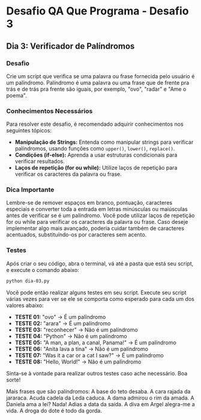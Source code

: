 # Desafio QA Que Programa - Desafio 3

## Dia 3: Verificador de Palíndromos

### Desafio
Crie um script que verifica se uma palavra ou frase fornecida pelo usuário é um palíndromo. Palíndromo é uma palavra ou uma frase que de frente pra trás e de trás pra frente são iguais, por exemplo, "ovo", "radar" e "Ame o poema".

### Conhecimentos Necessários
Para resolver este desafio, é recomendado adquirir conhecimentos nos seguintes tópicos:

- **Manipulação de Strings:** Entenda como manipular strings para verificar palíndromos, usando funções como `upper()`, `lower()`, `replace()`.
- **Condições (if-else):** Aprenda a usar estruturas condicionais para verificar resultados.
- **Laços de repetição (for ou while):** Utilize laços de repetição para verificar os caracteres da palavra ou frase.

### Dica Importante
Lembre-se de remover espaços em branco, pontuação, caracteres especiais e converter toda a entrada em letras minúsculas ou maiúsculas antes de verificar se é um palíndromo.
Você pode utilizar laços de repetição for ou while para verificar os caracteres da palavra ou frase.
Caso deseje implementar algo mais avançado, poderia cuidar também de caracteres acentuados, substituíndo-os por caracteres sem acento.

### Testes
Após criar o seu código, abra o terminal, vá até a pasta que está seu script, e execute o comando abaixo:

```bash
python dia-03.py
```

Você pode então realizar alguns testes em seu script. Execute seu script várias vezes para ver se ele se comporta como esperado para cada um dos valores abaixo:

- **TESTE 01:** "ovo" -> É um palíndromo
- **TESTE 02:** "arara" -> É um palíndromo
- **TESTE 03:** "reconhecer" -> Não é um palíndromo
- **TESTE 04:** "Python" -> Não é um palíndromo
- **TESTE 05:** "A man, a plan, a canal, Panama!" -> É um palíndromo
- **TESTE 06:** "Anita lava a tina" -> Não é um palíndromo
- **TESTE 07:** "Was it a car or a cat I saw?" -> É um palíndromo
- **TESTE 08:** "Hello, World!" -> Não é um palíndromo

Sinta-se à vontade para realizar outros testes caso ache necessário. Boa sorte!

Mais frases que são palíndromos:
A base do teto desaba.
A cara rajada da jararaca.
Acuda cadela da Leda caduca.
A dama admirou o rim da amada.
A Daniela ama a lei? Nada!
Adias a data da saída.
A diva em Argel alegra-me a vida.
A droga do dote é todo da gorda.